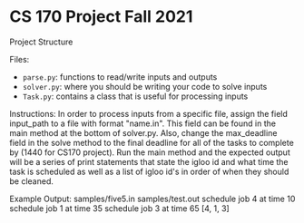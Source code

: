 # CS 170 Project Fall 2021

Project Structure

Files:
- `parse.py`: functions to read/write inputs and outputs
- `solver.py`: where you should be writing your code to solve inputs
- `Task.py`: contains a class that is useful for processing inputs

Instructions:
In order to process inputs from a specific file, assign the field input_path to a file with format "name.in". This field can be found in the main method at the bottom of solver.py. Also, change the max_deadline field in the solve method to the final deadline for all of the tasks to complete by (1440 for CS170 project). Run the main method and the expected output will be a series of print statements that state the igloo id and what time the task is scheduled as well as a list of igloo id's in order of when they should be cleaned.

Example Output:
samples/five5.in samples/test.out
schedule job 4 at time 10
schedule job 1 at time 35
schedule job 3 at time 65
[4, 1, 3]
